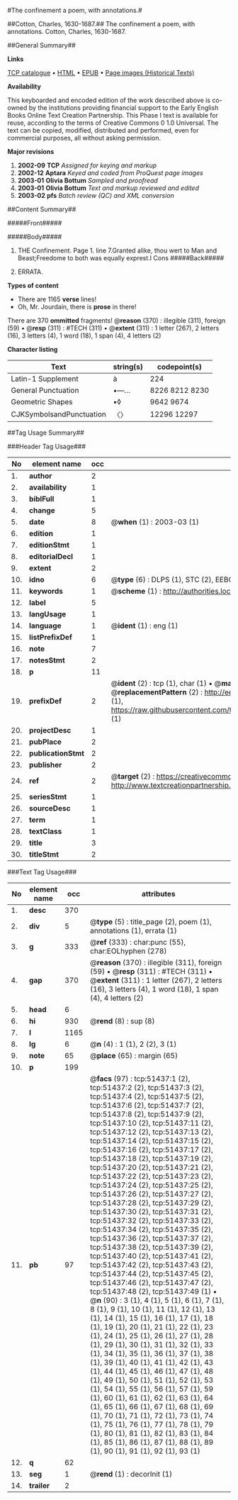 #The confinement a poem, with annotations.#

##Cotton, Charles, 1630-1687.##
The confinement a poem, with annotations.
Cotton, Charles, 1630-1687.

##General Summary##

**Links**

[TCP catalogue](http://www.ota.ox.ac.uk/tcp/)  • 
[HTML](http://tei.it.ox.ac.uk/tcp/Texts-HTML/free/A34/A34639.html)  • 
[EPUB](http://tei.it.ox.ac.uk/tcp/Texts-EPUB/free/A34/A34639.epub) • 
[Page images (Historical Texts)](https://data.historicaltexts.jisc.ac.uk/view?pubId=eebo-11951445e&pageId=eebo-11951445e-51437-1)

**Availability**

This keyboarded and encoded edition of the
	       work described above is co-owned by the institutions
	       providing financial support to the Early English Books
	       Online Text Creation Partnership. This Phase I text is
	       available for reuse, according to the terms of Creative
	       Commons 0 1.0 Universal. The text can be copied,
	       modified, distributed and performed, even for
	       commercial purposes, all without asking permission.

**Major revisions**

1. __2002-09__ __TCP__ *Assigned for keying and markup*
1. __2002-12__ __Aptara__ *Keyed and coded from ProQuest page images*
1. __2003-01__ __Olivia Bottum__ *Sampled and proofread*
1. __2003-01__ __Olivia Bottum__ *Text and markup reviewed and edited*
1. __2003-02__ __pfs__ *Batch review (QC) and XML conversion*

##Content Summary##

#####Front#####

#####Body#####

1. THE
Confinement.
Page 1. line 7.Granted alike, thou wert to Man and Beast;Freedome to both was equally exprest.I Cons
#####Back#####

1. ERRATA.

**Types of content**

  * There are 1165 **verse** lines!
  * Oh, Mr. Jourdain, there is **prose** in there!

There are 370 **ommitted** fragments! 
 @__reason__ (370) : illegible (311), foreign (59)  •  @__resp__ (311) : #TECH (311)  •  @__extent__ (311) : 1 letter (267), 2 letters (16), 3 letters (4), 1 word (18), 1 span (4), 4 letters (2)

**Character listing**


|Text|string(s)|codepoint(s)|
|---|---|---|
|Latin-1 Supplement|à|224|
|General Punctuation|•—…|8226 8212 8230|
|Geometric Shapes|▪◊|9642 9674|
|CJKSymbolsandPunctuation|〈〉|12296 12297|

##Tag Usage Summary##

###Header Tag Usage###

|No|element name|occ|attributes|
|---|---|---|---|
|1.|__author__|2||
|2.|__availability__|1||
|3.|__biblFull__|1||
|4.|__change__|5||
|5.|__date__|8| @__when__ (1) : 2003-03 (1)|
|6.|__edition__|1||
|7.|__editionStmt__|1||
|8.|__editorialDecl__|1||
|9.|__extent__|2||
|10.|__idno__|6| @__type__ (6) : DLPS (1), STC (2), EEBO-CITATION (1), OCLC (1), VID (1)|
|11.|__keywords__|1| @__scheme__ (1) : http://authorities.loc.gov/ (1)|
|12.|__label__|5||
|13.|__langUsage__|1||
|14.|__language__|1| @__ident__ (1) : eng (1)|
|15.|__listPrefixDef__|1||
|16.|__note__|7||
|17.|__notesStmt__|2||
|18.|__p__|11||
|19.|__prefixDef__|2| @__ident__ (2) : tcp (1), char (1)  •  @__matchPattern__ (2) : ([0-9\-]+):([0-9IVX]+) (1), (.+) (1)  •  @__replacementPattern__ (2) : http://eebo.chadwyck.com/downloadtiff?vid=$1&page=$2 (1), https://raw.githubusercontent.com/textcreationpartnership/Texts/master/tcpchars.xml#$1 (1)|
|20.|__projectDesc__|1||
|21.|__pubPlace__|2||
|22.|__publicationStmt__|2||
|23.|__publisher__|2||
|24.|__ref__|2| @__target__ (2) : https://creativecommons.org/publicdomain/zero/1.0/ (1), http://www.textcreationpartnership.org/docs/. (1)|
|25.|__seriesStmt__|1||
|26.|__sourceDesc__|1||
|27.|__term__|1||
|28.|__textClass__|1||
|29.|__title__|3||
|30.|__titleStmt__|2||


###Text Tag Usage###

|No|element name|occ|attributes|
|---|---|---|---|
|1.|__desc__|370||
|2.|__div__|5| @__type__ (5) : title_page (2), poem (1), annotations (1), errata (1)|
|3.|__g__|333| @__ref__ (333) : char:punc (55), char:EOLhyphen (278)|
|4.|__gap__|370| @__reason__ (370) : illegible (311), foreign (59)  •  @__resp__ (311) : #TECH (311)  •  @__extent__ (311) : 1 letter (267), 2 letters (16), 3 letters (4), 1 word (18), 1 span (4), 4 letters (2)|
|5.|__head__|6||
|6.|__hi__|930| @__rend__ (8) : sup (8)|
|7.|__l__|1165||
|8.|__lg__|6| @__n__ (4) : 1 (1), 2 (2), 3 (1)|
|9.|__note__|65| @__place__ (65) : margin (65)|
|10.|__p__|199||
|11.|__pb__|97| @__facs__ (97) : tcp:51437:1 (2), tcp:51437:2 (2), tcp:51437:3 (2), tcp:51437:4 (2), tcp:51437:5 (2), tcp:51437:6 (2), tcp:51437:7 (2), tcp:51437:8 (2), tcp:51437:9 (2), tcp:51437:10 (2), tcp:51437:11 (2), tcp:51437:12 (2), tcp:51437:13 (2), tcp:51437:14 (2), tcp:51437:15 (2), tcp:51437:16 (2), tcp:51437:17 (2), tcp:51437:18 (2), tcp:51437:19 (2), tcp:51437:20 (2), tcp:51437:21 (2), tcp:51437:22 (2), tcp:51437:23 (2), tcp:51437:24 (2), tcp:51437:25 (2), tcp:51437:26 (2), tcp:51437:27 (2), tcp:51437:28 (2), tcp:51437:29 (2), tcp:51437:30 (2), tcp:51437:31 (2), tcp:51437:32 (2), tcp:51437:33 (2), tcp:51437:34 (2), tcp:51437:35 (2), tcp:51437:36 (2), tcp:51437:37 (2), tcp:51437:38 (2), tcp:51437:39 (2), tcp:51437:40 (2), tcp:51437:41 (2), tcp:51437:42 (2), tcp:51437:43 (2), tcp:51437:44 (2), tcp:51437:45 (2), tcp:51437:46 (2), tcp:51437:47 (2), tcp:51437:48 (2), tcp:51437:49 (1)  •  @__n__ (90) : 3 (1), 4 (1), 5 (1), 6 (1), 7 (1), 8 (1), 9 (1), 10 (1), 11 (1), 12 (1), 13 (1), 14 (1), 15 (1), 16 (1), 17 (1), 18 (1), 19 (1), 20 (1), 21 (1), 22 (1), 23 (1), 24 (1), 25 (1), 26 (1), 27 (1), 28 (1), 29 (1), 30 (1), 31 (1), 32 (1), 33 (1), 34 (1), 35 (1), 36 (1), 37 (1), 38 (1), 39 (1), 40 (1), 41 (1), 42 (1), 43 (1), 44 (1), 45 (1), 46 (1), 47 (1), 48 (1), 49 (1), 50 (1), 51 (1), 52 (1), 53 (1), 54 (1), 55 (1), 56 (1), 57 (1), 59 (1), 60 (1), 61 (1), 62 (1), 63 (1), 64 (1), 65 (1), 66 (1), 67 (1), 68 (1), 69 (1), 70 (1), 71 (1), 72 (1), 73 (1), 74 (1), 75 (1), 76 (1), 77 (1), 78 (1), 79 (1), 80 (1), 81 (1), 82 (1), 83 (1), 84 (1), 85 (1), 86 (1), 87 (1), 88 (1), 89 (1), 90 (1), 91 (1), 92 (1), 93 (1)|
|12.|__q__|62||
|13.|__seg__|1| @__rend__ (1) : decorInit (1)|
|14.|__trailer__|2||
